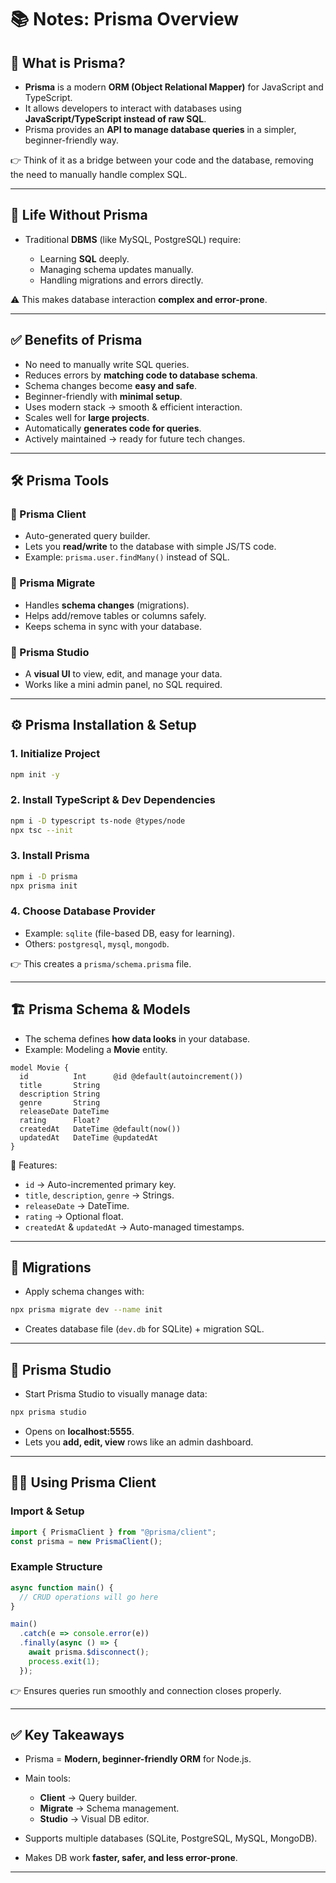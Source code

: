 # 📚 Notes: Prisma Overview

## 📌 What is Prisma?

* **Prisma** is a modern **ORM (Object Relational Mapper)** for JavaScript and TypeScript.
* It allows developers to interact with databases using **JavaScript/TypeScript instead of raw SQL**.
* Prisma provides an **API to manage database queries** in a simpler, beginner-friendly way.

👉 Think of it as a bridge between your code and the database, removing the need to manually handle complex SQL.

---

## 🚫 Life Without Prisma

* Traditional **DBMS** (like MySQL, PostgreSQL) require:

  * Learning **SQL** deeply.
  * Managing schema updates manually.
  * Handling migrations and errors directly.

⚠️ This makes database interaction **complex and error-prone**.

---

## ✅ Benefits of Prisma

* No need to manually write SQL queries.
* Reduces errors by **matching code to database schema**.
* Schema changes become **easy and safe**.
* Beginner-friendly with **minimal setup**.
* Uses modern stack → smooth & efficient interaction.
* Scales well for **large projects**.
* Automatically **generates code for queries**.
* Actively maintained → ready for future tech changes.

---

## 🛠️ Prisma Tools

### 🔹 Prisma Client

* Auto-generated query builder.
* Lets you **read/write** to the database with simple JS/TS code.
* Example: `prisma.user.findMany()` instead of SQL.

### 🔹 Prisma Migrate

* Handles **schema changes** (migrations).
* Helps add/remove tables or columns safely.
* Keeps schema in sync with your database.

### 🔹 Prisma Studio

* A **visual UI** to view, edit, and manage your data.
* Works like a mini admin panel, no SQL required.

---

## ⚙️ Prisma Installation & Setup

### 1. Initialize Project

```bash
npm init -y
```

### 2. Install TypeScript & Dev Dependencies

```bash
npm i -D typescript ts-node @types/node
npx tsc --init
```

### 3. Install Prisma

```bash
npm i -D prisma
npx prisma init
```

### 4. Choose Database Provider

* Example: `sqlite` (file-based DB, easy for learning).
* Others: `postgresql`, `mysql`, `mongodb`.

👉 This creates a `prisma/schema.prisma` file.

---

## 🏗️ Prisma Schema & Models

* The schema defines **how data looks** in your database.
* Example: Modeling a **Movie** entity.

```prisma
model Movie {
  id          Int      @id @default(autoincrement())
  title       String
  description String
  genre       String
  releaseDate DateTime
  rating      Float?
  createdAt   DateTime @default(now())
  updatedAt   DateTime @updatedAt
}
```

🔹 Features:

* `id` → Auto-incremented primary key.
* `title`, `description`, `genre` → Strings.
* `releaseDate` → DateTime.
* `rating` → Optional float.
* `createdAt` & `updatedAt` → Auto-managed timestamps.

---

## 🔄 Migrations

* Apply schema changes with:

```bash
npx prisma migrate dev --name init
```

* Creates database file (`dev.db` for SQLite) + migration SQL.

---

## 👀 Prisma Studio

* Start Prisma Studio to visually manage data:

```bash
npx prisma studio
```

* Opens on **localhost:5555**.
* Lets you **add, edit, view** rows like an admin dashboard.

---

## 🧑‍💻 Using Prisma Client

### Import & Setup

```ts
import { PrismaClient } from "@prisma/client";
const prisma = new PrismaClient();
```

### Example Structure

```ts
async function main() {
  // CRUD operations will go here
}

main()
  .catch(e => console.error(e))
  .finally(async () => {
    await prisma.$disconnect();
    process.exit(1);
  });
```

👉 Ensures queries run smoothly and connection closes properly.

---

## ✅ Key Takeaways

* Prisma = **Modern, beginner-friendly ORM** for Node.js.
* Main tools:

  * **Client** → Query builder.
  * **Migrate** → Schema management.
  * **Studio** → Visual DB editor.
* Supports multiple databases (SQLite, PostgreSQL, MySQL, MongoDB).
* Makes DB work **faster, safer, and less error-prone**.

---
